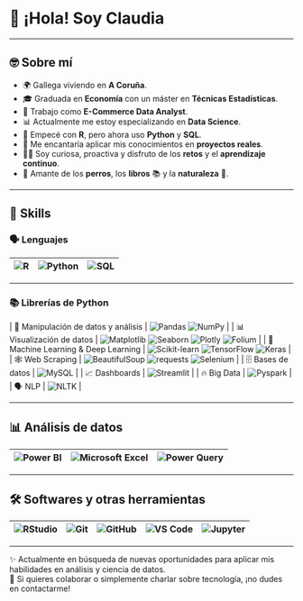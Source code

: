 # 👋 ¡Hola! Soy Claudia

---
## 🤓 Sobre mí

- 🌍 Gallega viviendo en **A Coruña**.
- 🎓 Graduada en **Economía** con un máster en **Técnicas Estadísticas**.
- 💼 Trabajo como **E-Commerce Data Analyst**.
- 📊 Actualmente me estoy especializando en **Data Science**.
- 🧪 Empecé con **R**, pero ahora uso **Python** y **SQL**.
- 🎯 Me encantaría aplicar mis conocimientos en **proyectos reales**.
- 👋🏻 Soy curiosa, proactiva y disfruto de los **retos** y el **aprendizaje continuo**.
- 🐶 Amante de los **perros**, los **libros** 📚 y la **naturaleza** 🌿.

---

## 🧠 Skills

### 🗣 Lenguajes

| ![R](https://img.shields.io/badge/-R-276DC3?logo=r&logoColor=white) | ![Python](https://img.shields.io/badge/-Python-3776AB?logo=python&logoColor=white) | ![SQL](https://img.shields.io/badge/-SQL-4479A1?logo=mysql&logoColor=white) |
|---|---|---|

---

### 📚 Librerías de Python

| 🧮 Manipulación de datos y análisis | ![Pandas](https://img.shields.io/badge/-Pandas-150458?logo=pandas&logoColor=white) ![NumPy](https://img.shields.io/badge/-NumPy-013243?logo=numpy&logoColor=white) |
| 📊 Visualización de datos         | ![Matplotlib](https://img.shields.io/badge/-Matplotlib-11557C?logo=matplotlib) ![Seaborn](https://img.shields.io/badge/-Seaborn-9A1F63) ![Plotly](https://img.shields.io/badge/-Plotly-3F4F75?logo=plotly) ![Folium](https://img.shields.io/badge/-Folium-77B829) |
| 🤖 Machine Learning & Deep Learning | ![Scikit-learn](https://img.shields.io/badge/-Scikit_learn-F7931E?logo=scikit-learn&logoColor=white) ![TensorFlow](https://img.shields.io/badge/-TensorFlow-FF6F00?logo=tensorflow) ![Keras](https://img.shields.io/badge/-Keras-D00000?logo=keras) |
| 🕸️ Web Scraping                  | ![BeautifulSoup](https://img.shields.io/badge/-BeautifulSoup-8BBF9F) ![requests](https://img.shields.io/badge/-requests-005571) ![Selenium](https://img.shields.io/badge/-Selenium-43B02A?logo=selenium&logoColor=white) |
| 🗄️ Bases de datos                | ![MySQL](https://img.shields.io/badge/-MySQL-4479A1?logo=mysql) |
| 📈 Dashboards                    | ![Streamlit](https://img.shields.io/badge/-Streamlit-FF4B4B?logo=streamlit&logoColor=white) |
| 🔥 Big Data                      | ![Pyspark](https://img.shields.io/badge/-Pyspark-E25A1C) |
| 🗣️ NLP                          | ![NLTK](https://img.shields.io/badge/-NLTK-4B8BBE) |

---

## 📊 Análisis de datos

| ![Power BI](https://img.shields.io/badge/-Power%20BI-F2C811?logo=powerbi&logoColor=black) | ![Microsoft Excel](https://img.shields.io/badge/-Excel-217346?logo=microsoft-excel&logoColor=white) | ![Power Query](https://img.shields.io/badge/-Power%20Query-31752F?logo=microsoft&logoColor=white) |
|---|---|---|

---

## 🛠 Softwares y otras herramientas

| ![RStudio](https://img.shields.io/badge/-RStudio-75AADB?logo=rstudio&logoColor=white) | ![Git](https://img.shields.io/badge/-Git-F05032?logo=git&logoColor=white) | ![GitHub](https://img.shields.io/badge/-GitHub-181717?logo=github) | ![VS Code](https://img.shields.io/badge/-VS%20Code-007ACC?logo=visual-studio-code) | ![Jupyter](https://img.shields.io/badge/-Jupyter-F37626?logo=jupyter&logoColor=white) |
|---|---|---|---|---|


---

✨ Actualmente en búsqueda de nuevas oportunidades para aplicar mis habilidades en análisis y ciencia de datos.  
🚀 Si quieres colaborar o simplemente charlar sobre tecnología, ¡no dudes en contactarme!

